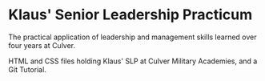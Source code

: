# Klaus' Senior Leadership Practicum

The practical application of leadership and management skills learned over four years at Culver. 

HTML and CSS files holding Klaus' SLP at Culver Military Academies, and a Git Tutorial.
